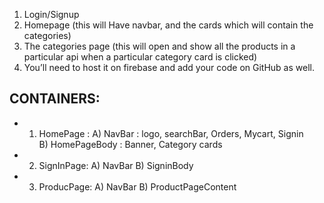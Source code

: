 
1. Login/Signup 
2. Homepage (this will Have navbar, and the cards which will contain the categories)
3. The categories page (this will open and show all the products in a particular api when a particular category card is clicked) 
4. You’ll need to host it on firebase and add your code on GitHub as well. 

## CONTAINERS:
- 1. HomePage : 
       A) NavBar : logo, searchBar, Orders, Mycart, Signin    
       B) HomePageBody : Banner, Category cards

- 2. SignInPage:
       A) NavBar
       B) SigninBody

- 3. ProducPage:
       A) NavBar
       B) ProductPageContent


